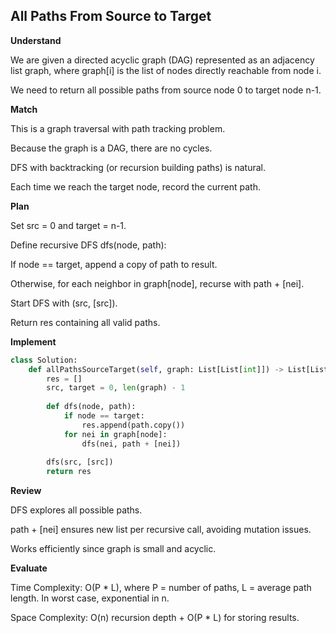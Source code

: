 ## All Paths From Source to Target
**Understand**

We are given a directed acyclic graph (DAG) represented as an adjacency list graph, where graph[i] is the list of nodes directly reachable from node i.

We need to return all possible paths from source node 0 to target node n-1.

**Match**

This is a graph traversal with path tracking problem.

Because the graph is a DAG, there are no cycles.

DFS with backtracking (or recursion building paths) is natural.

Each time we reach the target node, record the current path.

**Plan**

Set src = 0 and target = n-1.

Define recursive DFS dfs(node, path):

If node == target, append a copy of path to result.

Otherwise, for each neighbor in graph[node], recurse with path + [nei].

Start DFS with (src, [src]).

Return res containing all valid paths.

**Implement**
```py
class Solution:
    def allPathsSourceTarget(self, graph: List[List[int]]) -> List[List[int]]:
        res = []
        src, target = 0, len(graph) - 1
        
        def dfs(node, path):
            if node == target:
                res.append(path.copy())
            for nei in graph[node]:
                dfs(nei, path + [nei])
        
        dfs(src, [src])
        return res
```
**Review**

DFS explores all possible paths.

path + [nei] ensures new list per recursive call, avoiding mutation issues.

Works efficiently since graph is small and acyclic.

**Evaluate**

Time Complexity: O(P * L), where P = number of paths, L = average path length. In worst case, exponential in n.

Space Complexity: O(n) recursion depth + O(P * L) for storing results.